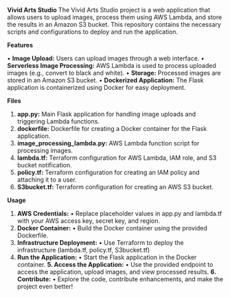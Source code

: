 **Vivid Arts Studio**
The Vivid Arts Studio project is a web application that allows users to upload images, process them using AWS Lambda, and store the results in an Amazon S3 bucket. 
This repository contains the necessary scripts and configurations to deploy and run the application.

**Features**


•	**Image Upload:** Users can upload images through a web interface.
•	**Serverless Image Processing:** AWS Lambda is used to process uploaded images (e.g., convert to black and white).
•	**Storage:** Processed images are stored in an Amazon S3 bucket.
•	**Dockerized Application:** The Flask application is containerized using Docker for easy deployment.

**Files**

1.	**app.py:** Main Flask application for handling image uploads and triggering Lambda functions.
2.	**dockerfile:** Dockerfile for creating a Docker container for the Flask application.
3.	**image_processing_lambda.py:** AWS Lambda function script for processing images.
4.	**lambda.tf:** Terraform configuration for AWS Lambda, IAM role, and S3 bucket notification.
5.	**policy.tf:** Terraform configuration for creating an IAM policy and attaching it to a user.
6.	**S3bucket.tf:** Terraform configuration for creating an AWS S3 bucket.

**Usage**
1.	**AWS Credentials:**
•	Replace placeholder values in app.py and lambda.tf with your AWS access key, secret key, and region.
2.	**Docker Container:**
•	Build the Docker container using the provided Dockerfile.
3.	**Infrastructure Deployment:**
•	Use Terraform to deploy the infrastructure (lambda.tf, policy.tf, S3bucket.tf)
4.	**Run the Application:**
•	Start the Flask application in the Docker container.
**5.	Access the Application:**
•	Use the provided endpoint to access the application, upload images, and view processed results.
**6.	Contribute:**
•	Explore the code, contribute enhancements, and make the project even better!
